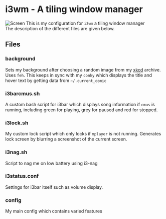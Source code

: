 # i3wm - A tiling window manager

![Screen](https://raw.githubusercontent.com/yashsriv/i3-config/master/Screen.png)
This is my configuration for `i3wm` a tiling window manager  
The description of the different files are given below.

## Files

### background

Sets my background after choosing a random image from my
[xkcd](http://xkcd.com) archive. Uses `feh`. This keeps
in sync with my `conky` which displays the title and hover text
by getting data from `~/.current_comic`

### i3barcmus.sh

A custom bash script for i3bar which displays song information
if `cmus` is running, including green for playing, grey for paused
and red for stopped.

### i3lock.sh

My custom lock script which only locks if `mplayer` is not running.
Generates lock screen by blurring a screenshot of the current screen.

### i3nag.sh

Script to nag me on low battery using i3-nag

### i3status.conf

Settings for i3bar itself such as volume display.

### config

My main config which contains varied features
